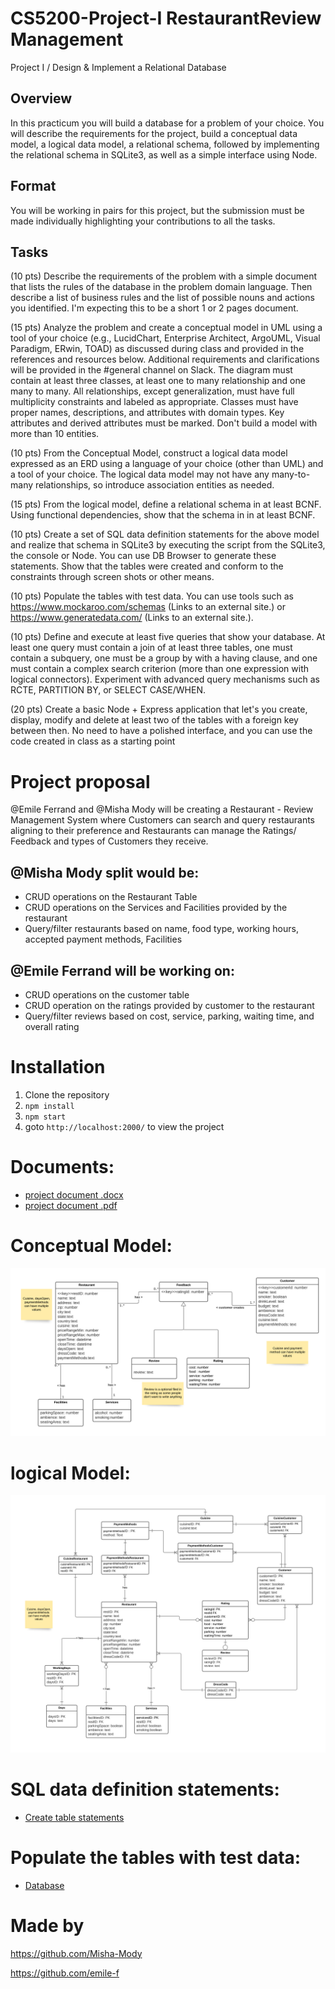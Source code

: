 # CS5200-Project-I RestaurantReview Management
Project I / Design &amp; Implement a Relational Database

## Overview
In this practicum you will build a database for a problem of your choice. You will describe the requirements for the project, build a conceptual data model, a logical data model, a relational schema, followed by implementing the relational schema in SQLite3, as well as a simple interface using Node.

## Format
You will be working in pairs for this project, but the submission must be made individually highlighting your contributions to all the tasks.
## Tasks
(10 pts) Describe the requirements of the problem with a simple document that lists the rules of the database in the problem domain language. Then describe a list of business rules and the list of possible nouns and actions you identified. I'm expecting this to be a short 1 or 2 pages document.

(15 pts) Analyze the problem and create a conceptual model in UML using a tool of your choice (e.g., LucidChart, Enterprise Architect, ArgoUML, Visual Paradigm, ERwin, TOAD) as discussed during class and provided in the references and resources below. Additional requirements and clarifications will be provided in the #general channel on Slack. The diagram must contain at least three classes, at least one to many relationship and one many to many. All relationships, except generalization, must have full multiplicity constraints and labeled as appropriate. Classes must have proper names, descriptions, and attributes with domain types. Key attributes and derived attributes must be marked. Don't build a model with more than 10 entities.

(10 pts) From the Conceptual Model, construct a logical data model expressed as an ERD using a language of your choice (other than UML) and a tool of your choice. The logical data model may not have any many-to-many relationships, so introduce association entities as needed.

(15 pts) From the logical model, define a relational schema in at least BCNF. Using functional dependencies, show that the schema in in at least BCNF.

(10 pts) Create a set of SQL data definition statements for the above model and realize that schema in SQLite3 by executing the script from the SQLite3, the console or Node. You can use DB Browser to generate these statements. Show that the tables were created and conform to the constraints through screen shots or other means.

(10 pts) Populate the tables with test data. You can use tools such as https://www.mockaroo.com/schemas (Links to an external site.) or  https://www.generatedata.com/ (Links to an external site.).

(10 pts) Define and execute at least five queries that show your database. At least one query must contain a join of at least three tables, one must contain a subquery, one must be a group by with a having clause, and one must contain a complex search criterion (more than one expression with logical connectors). Experiment with advanced query mechanisms such as RCTE, PARTITION BY, or SELECT CASE/WHEN.

(20 pts) Create a basic Node + Express application that let's you create, display, modify and delete at least two of the tables with a foreign key between then. No need to have a polished interface, and you can use the code created in class as a starting point

# Project proposal

@Emile Ferrand and @Misha Mody will be creating a Restaurant - Review Management System where Customers can search and query restaurants aligning to their preference and Restaurants can manage the Ratings/ Feedback and types of Customers they receive.

## @Misha Mody split would be:

- CRUD operations on the Restaurant Table
- CRUD operations on the Services and Facilities provided by the restaurant
- Query/filter restaurants based on name, food type, working hours, accepted payment methods, Facilities 

## @Emile Ferrand will be working on:

- CRUD operations on the customer table
- CRUD operation on the ratings provided by customer to the restaurant
- Query/filter reviews based on cost, service, parking, waiting time, and overall rating

# Installation

1) Clone the repository
2) `npm install`
3) `npm start`
4) goto `http://localhost:2000/` to view the project

# Documents:

- [project document .docx](./docs/CS5200%20project%201.docx)
- [project document .pdf](./docs/CS5200%20project%201.pdf)

# Conceptual Model:

![Conceptual Model](./diagrams/UML.png)

# logical Model:

![Logical Model](./diagrams/ERD.png)

# SQL data definition statements:

- [Create table statements](./db/create.sql)

# Populate the tables with test data:

- [Database](./db/data.db)

# Made by
https://github.com/Misha-Mody

https://github.com/emile-f
